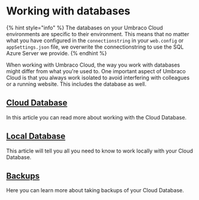 # Working with databases

{% hint style="info" %}
The databases on your Umbraco Cloud environments are specific to their environment. This means that no matter what you have configured in the `connectionstring` in your `web.config` or `appSettings.json` file, we overwrite the connectionstring to use the SQL Azure Server we provide.
{% endhint %}

When working with Umbraco Cloud, the way you work with databases might differ from what you're used to. One important aspect of Umbraco Cloud is that you always work isolated to avoid interfering with colleagues or a running website. This includes the database as well.

## [Cloud Database](cloud-database/)

In this article you can read more about working with the Cloud Database.

## [Local Database](local-database.md)

This article will tell you all you need to know to work locally with your Cloud Database.

## [Backups](backups.md)

Here you can learn more about taking backups of your Cloud Database.
